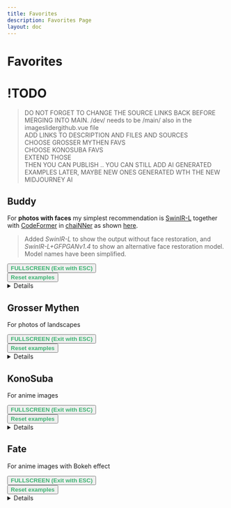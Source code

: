 ```yaml
---
title: Favorites
description: Favorites Page
layout: doc
---
```


<script setup lang="ts">

import ImageSliderGithub from './components/imageslidergithub.vue' // the vue image slider example comparison component

/*
const fullNamesList = [
  '003_realSR_BSRGAN_DFOWMFC_s64w8_SwinIR-L_x4_GAN',
  '4x-UltraMix_Restore',
  '4x-UltraMix_Balanced',
  '4x-UltraSharp',
  '4x-UniScaleV2_Moderate',
  '4xRealSR_DF2K_JPEG',
  '4x_foolhardy_Remacri',
  '4x_NMKD-Siax_200k',
  'BSRGAN',
  '4x_NMKD-Yandere4_120000_G',
  'LDSR_100steps',
  'realesr-general-wdn-x4v3',
  'RealESRGAN_x4plus',
  'RealESRGAN_x4_rudalle',
  'Real_HAT_GAN_SRx4',
  'Swin2SR_RealworldSR_X4_64_BSRGAN_PSNR',
  'SwinIR-L+GFPGANv1.4',
  'SwinIR-L+CodeFormer',
  '4x_BooruGan_650k',
  'RealESRGAN_x4plus_anime_6B'
  ]
  */

  const buddyFileNamesList = [
  'SwinIR-L+CodeFormer',
  'LDSR+CodeFormer',
  'RealESRGAN_x4plus+CodeFormer',
  'BSRGAN+CodeFormer',
  'realesr-general-wdn-x4v3+CodeFormer',
  'Real_HAT+CodeFormer',
  'Remacri+CodeFormer',
  'Rudalle+CodeFormer',
  'UltraMix_Balanced+CodeFormer',
  'SwinIR-L+GFPGANv1.4',
  'SwinIR-L'
  ]

/*
  const mythenFileNamesList = [
  '003_realSR_BSRGAN_DFOWMFC_s64w8_SwinIR-L_x4_GAN',
  '4x-UltraMix_Restore',
  '4x-UltraMix_Balanced',
  '4x-UltraSharp',
  '4x-UniScaleV2_Moderate',
  '4xRealSR_DF2K_JPEG',
  '4x_foolhardy_Remacri',
  '4x_NMKD-Siax_200k',
  'BSRGAN',
  '4x_NMKD-Yandere4_120000_G',
  'LDSR_100steps',
  'realesr-general-wdn-x4v3',
  'RealESRGAN_x4plus',
  'RealESRGAN_x4_rudalle',
  'Real_HAT_GAN_SRx4',
  'Swin2SR_RealworldSR_X4_64_BSRGAN_PSNR',
  'SwinIR-L+GFPGANv1.4',
  'SwinIR-L+CodeFormer',
  '4x_BooruGan_650k',
  'RealESRGAN_x4plus_anime_6B'
  ]
  */

  const fateFileNamesList = [
  '003_realSR_BSRGAN_DFOWMFC_s64w8_SwinIR-L_x4_GAN',
  '4x-UltraMix_Restore',
  '4x-UltraMix_Balanced',
  '4x-UltraSharp',
  '4x-UniScaleV2_Moderate',
  '4xRealSR_DF2K_JPEG',
  '4x_foolhardy_Remacri',
  '4x_NMKD-Siax_200k',
  'BSRGAN',
  '4x_NMKD-Yandere4_120000_G',
  'LDSR_100steps',
  'realesr-general-wdn-x4v3',
  'RealESRGAN_x4plus',
  'RealESRGAN_x4_rudalle',
  'Real_HAT_GAN_SRx4',
  'Swin2SR_RealworldSR_X4_64_BSRGAN_PSNR',
  'SwinIR-L+GFPGANv1.4',
  'SwinIR-L+CodeFormer',
  '4x_BooruGan_650k',
  'RealESRGAN_x4plus_anime_6B'
  ]

  /*
  const konosubaFileNamesList = [
  '003_realSR_BSRGAN_DFOWMFC_s64w8_SwinIR-L_x4_GAN',
  '4x-UltraMix_Restore',
  '4x-UltraMix_Balanced',
  '4x-UltraSharp',
  '4x-UniScaleV2_Moderate',
  '4xRealSR_DF2K_JPEG',
  '4x_foolhardy_Remacri',
  '4x_NMKD-Siax_200k',
  'BSRGAN',
  '4x_NMKD-Yandere4_120000_G',
  'LDSR_100steps',
  'realesr-general-wdn-x4v3',
  'RealESRGAN_x4plus',
  'RealESRGAN_x4_rudalle',
  'Real_HAT_GAN_SRx4',
  'Swin2SR_RealworldSR_X4_64_BSRGAN_PSNR',
  'SwinIR-L+GFPGANv1.4',
  'SwinIR-L+CodeFormer',
  '4x_BooruGan_650k',
  'RealESRGAN_x4plus_anime_6B'
  ]
  */

//HTML5 Fullscreen API
const fullscreenEnabled = document.fullscreenEnabled; //check if fullscreen is possible
function enterFullscreen(elementName) {
  var element = document.getElementById(elementName);
  if(element.requestFullscreen) {
    element.requestFullscreen();
  } else if(element.msRequestFullscreen) {      // for IE11 (remove June 15, 2022)
    element.msRequestFullscreen();
  } else if(element.webkitRequestFullscreen) {  // iOS Safari
    element.webkitRequestFullscreen();
  }
}

// reset button, to keep it simple this will reset all examples. This is simply because when entering fullscreen mode, dragging/moving the image out of view, and pressing esc, the image will have 'vanished' (not in view anymore) so i thought id add a reset button
import { ref } from 'vue';
const componentKey = ref(0);

const forceRerender = () => {
  componentKey.value += 1;
};
</script>

# Favorites

# !TODO
>DO NOT FORGET TO CHANGE THE SOURCE LINKS BACK BEFORE MERGING INTO MAIN. /dev/ needs to be /main/ also in the imageslidergithub.vue file  
ADD LINKS TO DESCRIPTION AND FILES AND SOURCES  
CHOOSE GROSSER MYTHEN FAVS  
CHOOSE KONOSUBA FAVS  
EXTEND THOSE  
THEN YOU CAN PUBLISH .. YOU CAN STILL ADD AI GENERATED EXAMPLES LATER, MAYBE NEW ONES GENERATED WTH THE NEW MIDJOURNEY AI  

## Buddy

For **photos with faces** my simplest recommendation is [SwinIR-L]() together with [CodeFormer]() in [chaiNNer]() as shown [here]().   
>Added *SwinIR-L* to show the output without face restoration, and *SwinIR-L+GFPGANv1.4* to show an alternative face restoration model.  
>Model names have been simplified. 
<div id="buddyExample">
<ImageSliderGithub :key="componentKey" inputImageURL='https://raw.githubusercontent.com/Phhofm/upscale/dev/sources/input/photos/buddy.jpg' relativePathOutputFolder='output/lossless/photos/buddy' :fileNamesList="buddyFileNamesList" />
</div>
<button v-if="fullscreenEnabled" @click="enterFullscreen('buddyExample')" style="color:mediumseagreen;"><strong>FULLSCREEN (Exit with ESC)</strong></button><br/>
<button v-if="fullscreenEnabled" @click="forceRerender()" style="color:mediumseagreen;"><strong>Reset examples</strong></button>  
<br/>

<details>
  <summary>Details</summary>
  <p>

Input Image: 480x320 pixels

Scaling Factor: 4

Output Image: 1920x1280 pixels

Type: Photo with Faces

Input Image: [Image]()

Output Images: [Github Folder]()

  </p>
</details>

## Grosser Mythen

For photos of landscapes

<div id="mythenExample">
<ImageSliderGithub :key="componentKey" inputImageURL='https://raw.githubusercontent.com/Phhofm/upscale/main/sources/input/photos/grossermythen.jpg' relativePathOutputFolder='output/lossless/photos/grossermythen' />
</div>
<button v-if="fullscreenEnabled" @click="enterFullscreen('mythenExample')" style="color:mediumseagreen;"><strong>FULLSCREEN (Exit with ESC)</strong></button><br/>
<button v-if="fullscreenEnabled" @click="forceRerender()" style="color:mediumseagreen;"><strong>Reset examples</strong></button>  
<br/>

<details>
  <summary>Details</summary>
  <p>

Input Image: 480x320 pixels

Scaling Factor: 4

Output Image: 1920x1280 pixels

Type: Photo

  </p>
</details>

## KonoSuba

For anime images

<div id="konosubaExample">
<ImageSliderGithub :key="componentKey" inputImageURL='https://raw.githubusercontent.com/Phhofm/upscale/main/sources/input/anime/KonoSuba.jpg' relativePathOutputFolder='output/lossless/anime/konosuba' />
</div>
<button v-if="fullscreenEnabled" @click="enterFullscreen('konosubaExample')" style="color:mediumseagreen;"><strong>FULLSCREEN (Exit with ESC)</strong></button><br/>
<button v-if="fullscreenEnabled" @click="forceRerender()" style="color:mediumseagreen;"><strong>Reset examples</strong></button>  
<br/>

<details>
  <summary>Details</summary>
  <p>

Input Image: 480x320 pixels

Scaling Factor: 4

Output Image: 1920x1280 pixels

Type: Photo

  </p>
</details>

## Fate

For anime images with Bokeh effect

<div id="fateSelectionExample">
<ImageSliderGithub :key="componentKey" inputImageURL='https://raw.githubusercontent.com/Phhofm/upscale/main/sources/input/anime/FateStayNightUnlimitedBladeWorksOpening.jpg' relativePathOutputFolder='output/lossless/anime/fate' :fileNamesList="fateFileNamesList" />
</div>
<button v-if="fullscreenEnabled" @click="enterFullscreen('fateSelectionExample')" style="color:mediumseagreen;"><strong>FULLSCREEN (Exit with ESC)</strong></button><br/>
<button v-if="fullscreenEnabled" @click="forceRerender()" style="color:mediumseagreen;"><strong>Reset examples</strong></button>  
<br/>

<details>
  <summary>Details</summary>
  <p>

Input Image: 480x320 pixels

Scaling Factor: 4

Output Image: 1920x1280 pixels

Type: Photo

  </p>
</details>

<!-- not ready yet, LDSR etc missing
# Livingroom

<div id="fateSelectionExample">
<ImageSliderGithub :key="componentKey" inputImageURL='https://raw.githubusercontent.com/Phhofm/upscale/main/sources/input/anime/FateStayNightUnlimitedBladeWorksOpening.jpg' relativePathOutputFolder='output/lossless/anime/fate' :fileNamesList="fileNamesList" />
</div>
<button v-if="fullscreenEnabled" @click="enterFullscreen('fateSelectionExample')" style="color:mediumseagreen;"><strong>FULLSCREEN (Exit with ESC)</strong></button><br/>
<button v-if="fullscreenEnabled" @click="forceRerender()" style="color:mediumseagreen;"><strong>Reset examples</strong></button>  
<br/><br/><br/>

-->